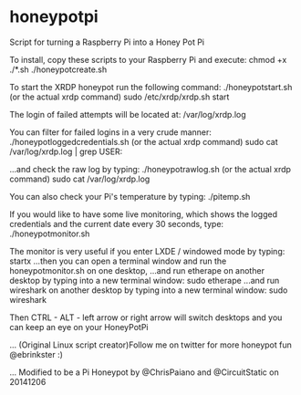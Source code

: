 honeypotpi
==========

Script for turning a Raspberry Pi into a Honey Pot Pi

To install, copy these scripts to your Raspberry Pi and execute:
chmod +x ./*.sh
./honeypotcreate.sh 

To start the XRDP honeypot run the following command:
./honeypotstart.sh
(or the actual xrdp command)
sudo /etc/xrdp/xrdp.sh start

The login of failed attempts will be located at:
/var/log/xrdp.log

You can filter for failed logins in a very crude manner:
./honeypotloggedcredentials.sh
(or the actual xrdp command)
sudo cat /var/log/xrdp.log | grep USER:

...and check the raw log by typing:
./honeypotrawlog.sh
(or the actual xrdp command)
sudo cat /var/log/xrdp.log

You can also check your Pi's temperature by typing:
./pitemp.sh

If you would like to have some live monitoring, which shows the logged credentials and the current date every 30 seconds, type:
./honeypotmonitor.sh

The monitor is very useful if you enter LXDE / windowed mode by typing:
startx
...then you can open a terminal window and run the honeypotmonitor.sh on one desktop,
...and run etherape on another desktop by typing into a new terminal window:
sudo etherape
...and run wireshark on another desktop by typing into a new terminal window:
sudo wireshark

Then CTRL - ALT - left arrow or right arrow will switch desktops and you can keep an eye on your HoneyPotPi

...
(Original Linux script creator)Follow me on twitter for more honeypot fun @ebrinkster :)

...
Modified to be a Pi Honeypot by @ChrisPaiano and @CircuitStatic on 20141206
